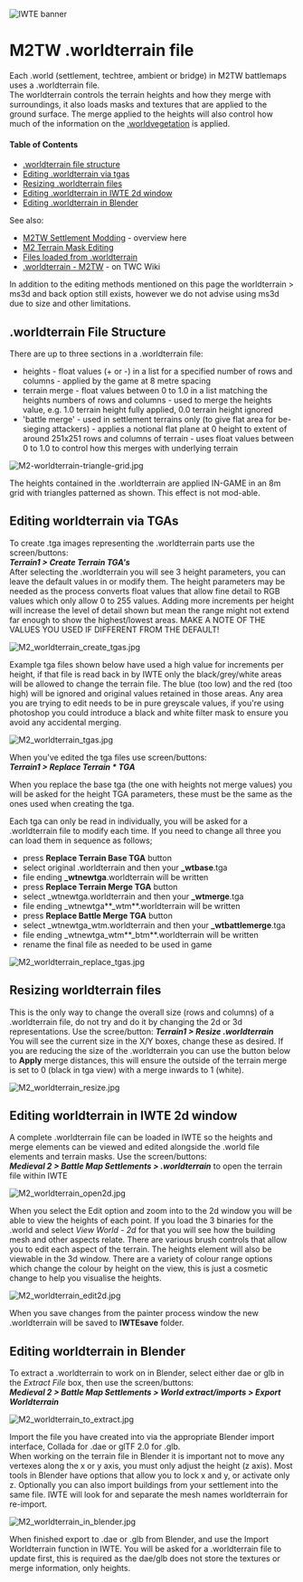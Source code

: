 ![IWTE banner](../IWTEgithub_images/IWTEbanner.jpg)
# M2TW .worldterrain file

Each .world (settlement, techtree, ambient or bridge) in M2TW battlemaps uses a .worldterrain file.  
The worldterrain controls the terrain heights and how they merge with surroundings, it also loads masks and textures that are applied to the ground surface.  The merge applied to the heights will also control how much of the information on the [.worldvegetation](M2_worldvegetation.md) is applied.

#### Table of Contents
* [.worldterrain file structure](#worldterrain-File-Structure)
* [Editing .worldterrain via tgas](editing-worldterrain-via-tgas)
* [Resizing .worldterrain files](#resizing-worldterrain-files)
* [Editing .worldterrain in IWTE 2d window](#editing-worldterrain-in-iwte-2d-window)
* [Editing .worldterrain in Blender](#editing-worldterrain-in-blender)

See also:
* [M2TW Settlement Modding](M2_Settlement_Modding.md#m2tw-settlement-modding) - overview here
* [M2 Terrain Mask Editing](Image_Editing_and_Conversion.md#m2-terrain-mask-editing)
* [Files loaded from .worldterrain](M2_Settlement_Modding.md#files-loaded-from-worldterrain)
* [.worldterrain - M2TW](https://wiki.twcenter.net/index.php?title=.worldterrain_-_M2TW) - on TWC Wiki

In addition to the editing methods mentioned on this page the worldterrain > ms3d and back option still exists, however we do not advise using ms3d due to size and other limitations.

## .worldterrain File Structure
There are up to three sections in a .worldterrain file:  
* heights - float values (+ or -) in a list for a specified number of rows and columns - applied by the game at 8 metre spacing
* terrain merge - float values between 0 to 1.0 in a list matching the heights numbers of rows and columns - used to merge the heights value, e.g. 1.0 terrain height fully applied, 0.0 terrain height ignored
* 'battle merge' - used in settlement terrains only (to give flat area for be-sieging attackers) - applies a notional flat plane at 0 height to extent of around 251x251 rows and columns of terrain - uses float values between 0 to 1.0 to control how this merges with underlying terrain

![M2-worldterrain-triangle-grid.jpg](../IWTEgithub_images/M2-worldterrain-triangle-grid.jpg)

The heights contained in the .worldterrain are applied IN-GAME in an 8m grid with triangles patterned as shown.  This effect is not mod-able.

## Editing worldterrain via TGAs

To create .tga images representing the .worldterrain parts use the screen/buttons:  
***Terrain1 > Create Terrain TGA's***  
After selecting the .worldterrain you will see 3 height parameters, you can leave the default values in or modify them.  The height parameters may be needed as the process converts float values that allow fine detail to RGB values which only allow 0 to 255 values.
Adding more increments per height will increase the level of detail shown but mean the range might not extend far enough to show the highest/lowest areas.   MAKE A NOTE OF THE VALUES YOU USED IF DIFFERENT FROM THE DEFAULT!

![M2_worldterrain_create_tgas.jpg](../IWTEgithub_images/M2_worldterrain_create_tgas.jpg)

Example tga files shown below have used a high value for increments per height, if that file is read back in by IWTE only the black/grey/white areas will be allowed to change the terrain file. The blue (too low) and the red (too high) will be ignored and original values retained in those areas.  Any area you are trying to edit needs to be in pure greyscale values, if you're using photoshop you could introduce a black and white filter mask to ensure you avoid any accidental merging.

![M2_worldterrain_tgas.jpg](../IWTEgithub_images/M2_worldterrain_tgas.jpg)

When you've edited the tga files use screen/buttons:  
***Terrain1 > Replace Terrain * TGA***  

When you replace the base tga (the one with heights not merge values) you will be asked for the height TGA parameters, these must be the same as the ones used when creating the tga.

Each tga can only be read in individually, you will be asked for a .worldterrain file to modify each time.  If you need to change all three you can load them in sequence as follows;
* press **Replace Terrain Base TGA** button
* select original .worldterrain and then your **_wtbase**.tga
* file ending **_wtnewtga**.worldterrain will be written
* press **Replace Terrain Merge TGA** button
* select  _wtnewtga.worldterrain and then your **_wtmerge**.tga
* file ending _wtnewtga**_wtm**.worldterrain will be written
* press **Replace Battle Merge TGA** button
* select _wtnewtga_wtm.worldterrain and then your **_wtbattlemerge**.tga
* file ending _wtnewtga_wtm**_btm**.worldterrain will be written
* rename the final file as needed to be used in game
  
![M2_worldterrain_replace_tgas.jpg](../IWTEgithub_images/M2_worldterrain_replace_tgas.jpg)

## Resizing worldterrain files

This is the only way to change the overall size (rows and columns) of a .worldterrain file, do not try and do it by changing the 2d or 3d representations.  Use the scree/button:
***Terrain1 > Resize .worldterrain***  
You will see the current size in the X/Y boxes, change these as desired.  If you are reducing the size of the .worldterrain you can use the button below to **Apply** merge distances, this will ensure the outside of the terrain merge is set to 0 (black in tga view) with a merge inwards to 1 (white).

![M2_worldterrain_resize.jpg](../IWTEgithub_images/M2_worldterrain_resize.jpg)

## Editing worldterrain in IWTE 2d window

A complete .worldterrain file can be loaded in IWTE so the heights and merge elements can be viewed and edited alongside the .world file elements and terrain masks.  Use the screen/buttons:  
***Medieval 2 > Battle Map Settlements > .worldterrain*** to open the terrain file within IWTE

![M2_worldterrain_open2d.jpg](../IWTEgithub_images/M2_worldterrain_open2d.jpg)

When you select the Edit option and zoom into to the 2d window you will be able to view the heights of each point.  If you load the 3 binaries for the .world and select *View World - 2d* for that you will see how the building mesh and other aspects relate.  There are various brush controls that allow you to edit each aspect of the terrain.  The heights element will also be viewable in the 3d window.  There are a variety of colour range options which change the colour by height on the view, this is just a cosmetic change to help you visualise the heights.

![M2_worldterrain_edit2d.jpg](../IWTEgithub_images/M2_worldterrain_edit2d.jpg)

When you save changes from the painter process window the new .worldterrain will be saved to **IWTEsave** folder.

## Editing worldterrain in Blender

To extract a .worldterrain to work on in Blender, select either dae or glb in the *Extract File* box, then use the screen/buttons:  
***Medieval 2 > Battle Map Settlements > World extract/imports > Export Worldterrain***  

![M2_worldterrain_to_extract.jpg](../IWTEgithub_images/M2_worldterrain_to_extract.jpg)

Import the file you have created into via the appropriate Blender import interface, Collada for .dae or glTF 2.0 for .glb.  
When working on the terrain file in Blender it is important not to move any vertexes along the x or y axis, you must only adjust the height (z axis).  Most tools in Blender have options that allow you to lock x and y, or activate only z.  Optionally you can also import buildings from your settlement into the same file.  IWTE will look for and separate the mesh names worldterrain for re-import.

![M2_worldterrain_in_blender.jpg](../IWTEgithub_images/M2_worldterrain_in_blender.jpg)

When finished export to .dae or .glb from Blender, and use the Import Worldterrain function in IWTE.  You will be asked for a .worldterrain file to update first, this is required as the dae/glb does not store the textures or merge information, only heights.

